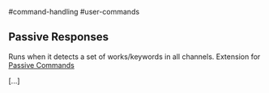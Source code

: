 #command-handling #user-commands 

## Passive Responses

Runs when it detects a set of works/keywords in all channels. Extension for [Passive Commands](Passive%20Commands)

[...]